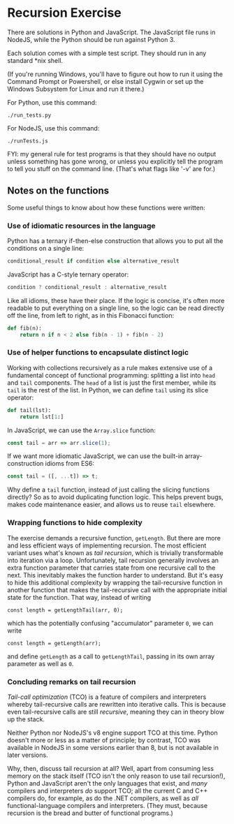# Recursion Exercise

There are solutions in Python and JavaScript. The JavaScript file runs in 
NodeJS, while the Python should be run against Python 3.

Each solution comes with a simple test script. They should run in any
standard \*nix shell.

(If you're running Windows, you'll have to figure out how to run it using the
Command Prompt or Powershell, or else install Cygwin or set up the Windows
Subsystem for Linux and run it there.)

For Python, use this command:
```
./run_tests.py
```
For NodeJS, use this command:
```
./runTests.js
```

FYI: my general rule for test programs is that they should have no output
unless something has gone wrong, or unless you explicitly tell the program to
tell you stuff on the command line. (That's what flags like '-v' are for.)

## Notes on the functions

Some useful things to know about how these functions were written:

### Use of idiomatic resources in the language

Python has a ternary if-then-else construction that allows you to put all the
conditions on a single line:
```python
conditional_result if condition else alternative_result
```
JavaScript has a C-style ternary operator:
```javascript
condition ? conditional_result : alternative_result
```
Like all idioms, these have their place. If the logic is concise, it's often
more readable to put everything on a single line, so the logic can be read
directly off the line, from left to right, as in this Fibonacci function:
```python
def fib(n):
    return n if n < 2 else fib(n - 1) + fib(n - 2)
```

### Use of helper functions to encapsulate distinct logic

Working with collections recursively as a rule makes extensive use of a
fundamental concept of functional programming: splitting a list into `head`
and `tail` components. The `head` of a list is just the first member, while
its `tail` is the rest of the list. In Python, we can define `tail` using its
slice operator:
```python
def tail(lst):
    return lst[1:]
```
In JavaScript, we can use the `Array.slice` function:
```javascript
const tail = arr => arr.slice(1);
```
If we want more idiomatic JavaScript, we can use the built-in
array-construction idioms from ES6:
```javascript
const tail = ([, ...t]) => t;
```
Why define a `tail` function, instead of just calling the slicing functions
directly? So as to avoid duplicating function logic. This helps prevent bugs,
makes code maintenance easier, and allows us to reuse `tail` elsewhere.

### Wrapping functions to hide complexity

The exercise demands a recursive function, `getLength`. But there are more and
less efficient ways of implementing recursion. The most efficient variant uses
what's known as _tail recursion_, which is trivially transformable into
iteration via a loop. Unfortunately, tail recursion generally involves an
extra function parameter that carries state from one recursive call to the
next. This inevitably makes the function harder to understand. But it's easy
to hide this additional complexity by wrapping the tail-recursive function
in another function that makes the tail-recursive call with the appropriate
initial state for the function. That way, instead of writing
```
const length = getLengthTail(arr, 0);
```
which has the potentially confusing "accumulator" parameter `0`, we can write
```
const length = getLength(arr);
```
and define `getLength` as a call to `getLengthTail`, passing in its own array
parameter as well as `0`.

### Concluding remarks on tail recursion

_Tail-call optimization_ (TCO) is a feature of compilers and interpreters
whereby tail-recursive calls are rewritten into iterative calls. This is
because even tail-recursive calls are still _recursive_, meaning they can in 
theory blow up the stack.

Neither Python nor NodeJS's v8 engine support TCO at this time. Python doesn't
more or less as a matter of principle; by contrast, TCO was available in 
NodeJS in some versions earlier than 8, but is not available in later versions.

Why, then, discuss tail recursion at all? Well, apart from consuming less
memory on the stack itself (TCO isn't the only reason to use tail recursion!),
Python and JavaScript aren't the only languages that exist, and _many_ 
compilers and interpreters _do_ support TCO; all the current C and C++
compilers do, for example, as do the .NET compilers, as well as _all_
functional-language compilers and interpreters. (They must, because recursion
is the bread and butter of functional programs.)
